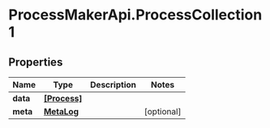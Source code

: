 # ProcessMakerApi.ProcessCollection1

## Properties
Name | Type | Description | Notes
------------ | ------------- | ------------- | -------------
**data** | [**[Process]**](Process.md) |  | 
**meta** | [**MetaLog**](MetaLog.md) |  | [optional] 


